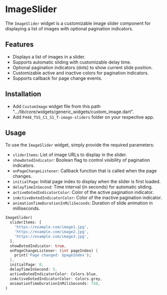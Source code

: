 # ImageSlider

The `ImageSlider` widget is a customizable image slider component for displaying a list of images with optional pagination indicators.
## Features
- Displays a list of images in a slider.
- Supports automatic sliding with customizable delay time.
- Optional pagination indicators (dots) to show current slide position.
- Customizable active and inactive colors for pagination indicators.
- Supports callback for page change events.

## Installation

- Add `CustomImage` widget file from this path ".../lib/core/widgets/generic_widgets/custom_image.dart".
- Add `P448_TSS_C1_S1_T-image-sliders` folder on your respective app.

## Usage
To use the `ImageSlider` widget, simply provide the required parameters:
- `sliderItems`: List of image URLs to display in the slider.
- `showDotedIndicator`: Boolean flag to control visibility of pagination indicators.
- `onPageChangeListener`: Callback function that is called when the page changes.
- `initialPage`: Initial page index to display when the slider is first loaded.
- `delayTimeInSecond`: Time interval (in seconds) for automatic sliding.
- `activeDotedIndicatorColor`: Color of the active pagination indicator.
- `inActiveDotedIndicatorColor`: Color of the inactive pagination indicator.
- `animationTimeDurationInMiliSeconds`: Duration of slide animation in milliseconds.

<?code-excerpt "readme_excerpts.dart (Write)"?>
```dart
ImageSlider(
  sliderItems: [
    'https://example.com/image1.jpg',
    'https://example.com/image2.jpg',
    'https://example.com/image3.jpg',
  ],
  showDotedIndicator: true,
  onPageChangeListener: (int pageIndex) {
    print('Page changed: $pageIndex');
  },
  initialPage: 0,
  delayTimeInSecond: 5,
  activeDotedIndicatorColor: Colors.blue,
  inActiveDotedIndicatorColor: Colors.grey,
  animationTimeDurationInMiliSeconds: 750,
)
```

